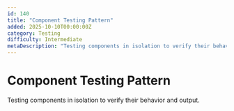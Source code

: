 ```yaml
---
id: 140
title: "Component Testing Pattern"
added: 2025-10-10T00:00:00Z
category: Testing
difficulty: Intermediate
metaDescription: "Testing components in isolation to verify their behavior and output."
---
```


# Component Testing Pattern

Testing components in isolation to verify their behavior and output.
